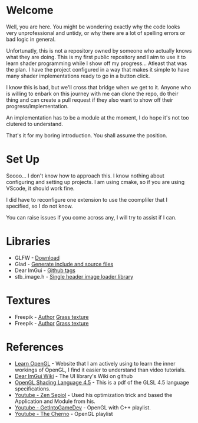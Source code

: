 # Welcome
Well, you are here. You might be wondering exactly why the code looks very unprofessional and untidy, or why there are a lot of spelling errors or bad logic in general.

Unfortunatly, this is not a repository owned by someone who actually knows what they are doing. This is my first public repository and I aim to use it to learn shader programming while I show off my progress... Atleast that was the plan. I have the project configured in a way that makes it simple to have many shader implementations ready to go in a button click.

I know this is bad, but we'll cross that bridge when we get to it. Anyone who is willing to enbark on this journey with me can clone the repo, do their thing and can create a pull request if they also want to show off their progress/implementation.

An implementation has to be a module at the moment, I do hope it's not too clutered to understand.

That's it for my boring introduction. You shall assume the position.

# Set Up
Soooo... I don't know how to approach this. I know nothing about configuring and setting up projects.
I am using cmake, so if you are using VScode, it should work fine.

I did have to reconfigure one extension to use the coompliler that I specified, so I do not know.

You can raise issues if you come across any, I will try to assist if I can.

# Libraries
- GLFW - [Download](https://www.glfw.org/download)
- Glad - [Generate include and source files](https://glad.dav1d.de/)
- Dear ImGui - [Github tags](https://github.com/ocornut/imgui/tags)
- stb_image.h - [Single header image loader library](https://github.com/nothings/stb/blob/master/stb_image.h)

# Textures
- Freepik - [Author](https://www.freepik.com/author/macrovector) [Grass texture](https://www.freepik.com/free-vector/seamless-green-grass-pattern_13187581.htm#query=grass%20texture&position=0&from_view=keyword&track=ais_hybrid&uuid=a7bec154-241f-472b-881b-4c2f5c28fce2)
- Freepik - [Author](https://www.freepik.com/author/luis-molinero) [Grass texture](https://www.freepik.com/free-photo/sand-ground-textured_1198415.htm#query=sand%20texture&position=46&from_view=keyword&track=ais_hybrid&uuid=c2b2809b-b8f8-42af-8eb8-d18075a33e36)

# References
- [Learn OpenGL](https://learnopengl.com/)  - Website that I am actively using to learn the inner workings of OpenGL, I find it easier to understand than video tutorials.
- [Dear ImGui Wiki](https://github.com/ocornut/imgui/wiki)  - The UI library's Wiki on github
- [OpenGL Shading Language 4.5](https://registry.khronos.org/OpenGL/specs/gl/GLSLangSpec.4.50.pdf) - This is a pdf of the GLSL 4.5 language specifications.
- [Youtube - Zen Sepiol](https://www.youtube.com/watch?v=OYQp0GuoByM) - Used his optimization trick and based the Application and Module from his.
- [Youtube - GetIntoGameDev](https://www.youtube.com/watch?v=4m9RHfdUU_M&list=PLn3eTxaOtL2PHxN8EHf-ktAcN-sGETKfw&pp=iAQB) - OpenGL with C++ playlist.
- [Youtube - The Cherno](https://youtube.com/playlist?list=PLlrATfBNZ98foTJPJ_Ev03o2oq3-GGOS2&si=-ZL1d5Ehv0Pju44g) - OpenGL playlist
